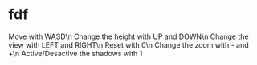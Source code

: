 fdf
===
Move with WASD\n
Change the height with UP and DOWN\n
Change the view with LEFT and RIGHT\n
Reset with 0\n
Change the zoom with - and +\n
Active/Desactive the shadows with 1
